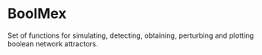 # BoolMex
Set of functions for simulating, detecting, obtaining, perturbing and plotting boolean network attractors.
